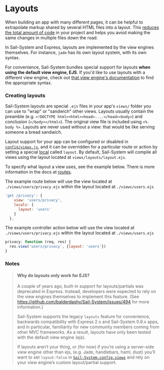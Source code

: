 # Layouts

When building an app with many different pages, it can be helpful to extrapolate markup shared by several HTML files into a layout.  This [reduces the total amount of code](http://en.wikipedia.org/wiki/Don't_repeat_yourself) in your project and helps you avoid making the same changes in multiple files down the road.

In Sail-System and Express, layouts are implemented by the view engines themselves.  For instance, `jade` has its own layout system, with its own syntax.

For convenience, Sail-System bundles special support for layouts **when using the default view engine, EJS**. If you'd like to use layouts with a different view engine, check out [that view engine's documentation](https://Sail-Systemjs.com/documentation/concepts/views/view-engines) to find the appropriate syntax.


### Creating layouts

Sail-System layouts are special `.ejs` files in your app's `views/` folder you can use to "wrap" or "sandwich" other views. Layouts usually contain the preamble (e.g. `<!DOCTYPE html><html><head>....</head><body>`) and conclusion (`</body></html>`).  The original view file is included using `<%- body %>`.  Layouts are never used without a view: that would be like serving someone a bread sandwich.

Layout support for your app can be configured or disabled in [`config/views.js`](https://Sail-Systemjs.com/documentation/anatomy/config/views.js), and it can be overridden for a particular route or action by setting a special [local](https://Sail-Systemjs.com/documentation/concepts/views/locals) called `layout`. By default, Sail-System will compile all views using the layout located at `views/layouts/layout.ejs`.

To specify what layout a view uses, see the example below. There is more information in the docs at [routes](https://Sail-Systemjs.com/documentation/concepts/routes).

The example route below will use the view located at `./views/users/privacy.ejs` within the layout located at `./views/users.ejs`

```javascript
'get /privacy': {
    view: 'users/privacy',
    locals: {
      layout: 'users'
    }
  },
```

The example controller action below will use the view located at `./views/users/privacy.ejs` within the layout located at `./views/users.ejs`

```javascript
privacy: function (req, res) {
  res.view('users/privacy', {layout: 'users'})
}
```

### Notes

> #### Why do layouts only work for EJS?
> A couple of years ago, built-in support for layouts/partials was deprecated in Express. Instead, developers were expected to rely on the view engines themselves to implement this feature. (See https://github.com/balderdashy/Sail-System/issues/494 for more information.)
>
> Sail-System supports the legacy `layouts` feature for convenience, backwards compatibility with Express 2.x and Sail-System 0.8.x apps, and in particular, familiarity for new community members coming from other MVC frameworks. As a result, layouts have only been tested with the default view engine (ejs).
>
> If layouts aren&rsquo;t your thing, or (for now) if you&rsquo;re using a server-side view engine other than ejs, (e.g. Jade, handlebars, haml, dust) you&rsquo;ll want to set `layout:false` in [`Sail-System.config.views`](https://Sail-Systemjs.com/documentation/reference/configuration/Sail-System-config-views) and rely on your view engine&rsquo;s custom layout/partial support.





<docmeta name="displayName" value="Layouts">
